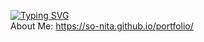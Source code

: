 [![Typing SVG](https://readme-typing-svg.demolab.com?font=Fira+Code&size=24&pause=1000&color=2196F3&random=false&width=435&lines=Hi+there%F0%9F%91%8B)](https://git.io/typing-svg)<br>
About Me:
https://so-nita.github.io/portfolio/
